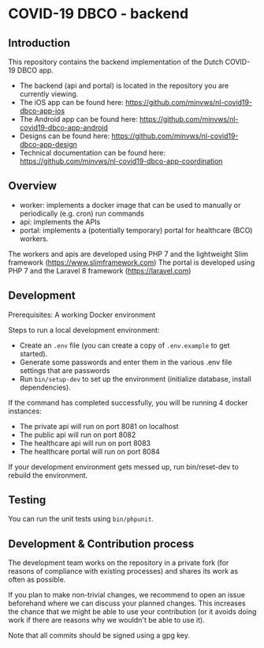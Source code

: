 # COVID-19 DBCO - backend

## Introduction
This repository contains the backend implementation of the Dutch COVID-19 DBCO app.

* The backend (api and portal) is located in the repository you are currently viewing.
* The iOS app can be found here: https://github.com/minvws/nl-covid19-dbco-app-ios
* The Android app can be found here: https://github.com/minvws/nl-covid19-dbco-app-android
* Designs can be found here: https://github.com/minvws/nl-covid19-dbco-app-design
* Technical documentation can be found here: https://github.com/minvws/nl-covid19-dbco-app-coordination

## Overview

* worker: implements a docker image that can be used to manually or periodically (e.g. cron) run commands
* api: implements the APIs 
* portal: implements a (potentially temporary) portal for healthcare (BCO) workers.

The workers and apis are developed using PHP 7 and the lightweight Slim framework (https://www.slimframework.com)
The portal is developed using PHP 7 and the Laravel 8 framework (https://laravel.com)

## Development

Prerequisites: A working Docker environment

Steps to run a local development environment:

- Create an `.env` file (you can create a copy of `.env.example` to get started). 
- Generate some passwords and enter them in the various .env file settings that are passwords
- Run `bin/setup-dev` to set up the environment (initialize database, install dependencies).

If the command has completed successfully, you will be running 4 docker instances:
* The private api will run on port 8081 on localhost
* The public api will run on port 8082
* The healthcare api will run on port 8083
* The healthcare portal will run on port 8084

If your development environment gets messed up, run bin/reset-dev to rebuild the environment.

## Testing

You can run the unit tests using `bin/phpunit`. 

## Development & Contribution process

The development team works on the repository in a private fork (for reasons of compliance with existing processes) and shares its work as often as possible.

If you plan to make non-trivial changes, we recommend to open an issue beforehand where we can discuss your planned changes.
This increases the chance that we might be able to use your contribution (or it avoids doing work if there are reasons why we wouldn't be able to use it).

Note that all commits should be signed using a gpg key.

